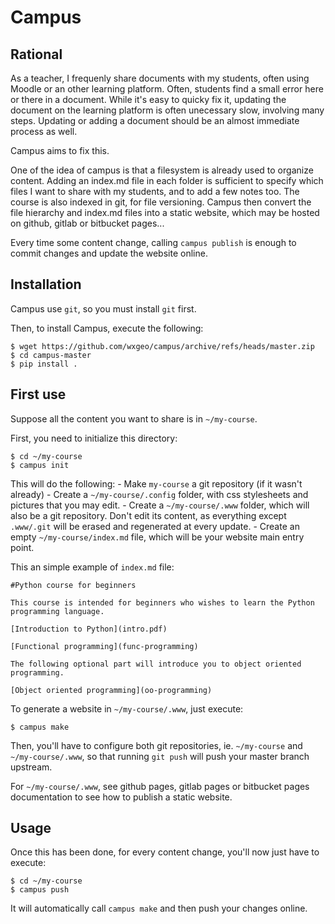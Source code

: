 
Campus
======

Rational
--------
As a teacher, I frequenly share documents with my students, often using Moodle or an other learning platform.
Often, students find a small error here or there in a document.
While it's easy to quicky fix it, updating the document on the learning platform is often unecessary slow, involving many steps.
Updating or adding a document should be an almost immediate process as well.

Campus aims to fix this.

One of the idea of campus is that a filesystem is already used to organize content.
Adding an index.md file in each folder is sufficient to specify which files I want to share with my students, and to add a few notes too.
The course is also indexed in git, for file versioning.
Campus then convert the file hierarchy and index.md files into a static website, which may be hosted on github, gitlab or bitbucket pages...

Every time some content change, calling `campus publish` is enough to commit changes and update the website online.


Installation
------------
Campus use `git`, so you must install `git` first.

Then, to install Campus, execute the following:

    $ wget https://github.com/wxgeo/campus/archive/refs/heads/master.zip
    $ cd campus-master
    $ pip install .

    
First use
---------
Suppose all the content you want to share is in `~/my-course`.

First, you need to initialize this directory:

    $ cd ~/my-course
    $ campus init

This will do the following:
    - Make `my-course` a git repository (if it wasn't already)
    - Create a `~/my-course/.config` folder, with css stylesheets and pictures that you may edit.
    - Create a `~/my-course/.www` folder, which will also be a git repository.
      Don't edit its content, as everything except `.www/.git` will be erased and regenerated at every update.
    - Create an empty `~/my-course/index.md` file, which will be your website main entry point.
    
This an simple example of `index.md` file:

    #Python course for beginners
    
    This course is intended for beginners who wishes to learn the Python programming language. 
    
    [Introduction to Python](intro.pdf)
    
    [Functional programming](func-programming)
    
    The following optional part will introduce you to object oriented programming.
    
    [Object oriented programming](oo-programming)
    
To generate a website in `~/my-course/.www`, just execute:
    
    $ campus make
    
Then, you'll have to configure both git repositories, ie. `~/my-course` and `~/my-course/.www`, so that running `git push` will push your master branch upstream.

For `~/my-course/.www`, see github pages, gitlab pages or bitbucket pages documentation to see how to publish a static website.
   
Usage
-----
Once this has been done, for every content change, you'll now just have to execute:

    $ cd ~/my-course
    $ campus push
    
It will automatically call `campus make` and then push your changes online.

